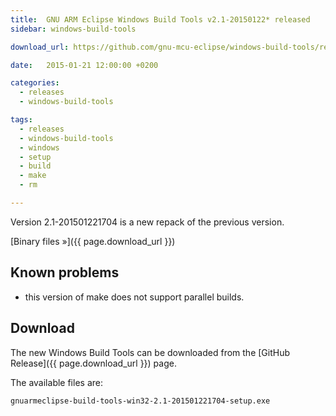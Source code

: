 ```yaml
---
title:  GNU ARM Eclipse Windows Build Tools v2.1-20150122* released
sidebar: windows-build-tools

download_url: https://github.com/gnu-mcu-eclipse/windows-build-tools/releases/tag/v2.1

date:   2015-01-21 12:00:00 +0200

categories:
  - releases
  - windows-build-tools

tags:
  - releases
  - windows-build-tools
  - windows
  - setup
  - build
  - make
  - rm

---
```


Version 2.1-201501221704 is a new repack of the previous version.

[Binary files »]({{ page.download_url }})

## Known problems

* this version of make does not support parallel builds.

## Download

The new Windows Build Tools can be downloaded from the [GitHub Release]({{ page.download_url }}) page.

The available files are:


	gnuarmeclipse-build-tools-win32-2.1-201501221704-setup.exe
